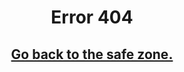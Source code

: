 <div style="text-align: center;" markdown="1">

# Error 404
## [Go back to the safe zone.](index)

</div>